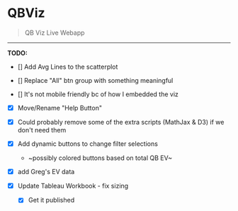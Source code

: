 # QBViz
> QB Viz Live Webapp

------------------

__TODO:__

- [] Add Avg Lines to the scatterplot

- [] Replace "All" btn group with something meaningful

- [] It's not mobile friendly bc of how I embedded the viz

- [x] Move/Rename "Help Button"

- [x] Could probably remove some of the extra scripts (MathJax & D3) if we don't need them  

- [x] Add dynamic buttons to change filter selections

  - ~possibly colored buttons based on total QB EV~

- [x] add Greg's EV data

- [x] Update Tableau Workbook - fix sizing

  - [x] Get it published
  
